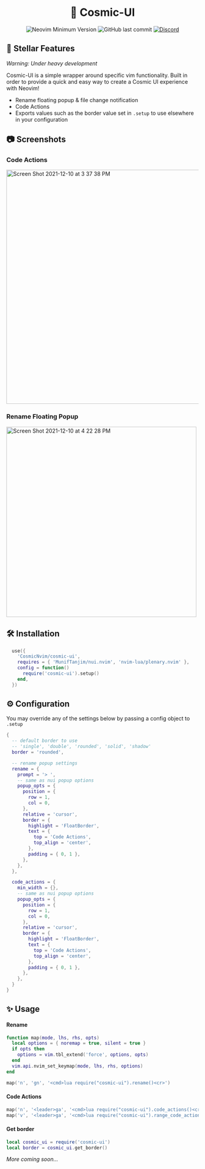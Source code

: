 <h1 align="center">💫 Cosmic-UI</h1>

<p align="center">
  <img alt="Neovim Minimum Version" src="https://img.shields.io/badge/Neovim-0.6.0+-blueviolet.svg?style=flat-square&logo=Neovim&logoColor=white)](https://github.com/neovim/neovim">
  <img alt="GitHub last commit" src="https://img.shields.io/github/last-commit/CosmicNvim/cosmic-ui?style=flat-square&logo=Github">
  <a href="https://discord.gg/EwdrKzVbvJ">
    <img alt="Discord" src="https://img.shields.io/discord/901609359291854899?style=flat-square&logo=Discord">
  </a>
</p>

## 🚀 Stellar Features

_Warning: Under heavy development_

Cosmic-UI is a simple wrapper around specific vim functionality. Built in order to provide a quick and easy way to create a Cosmic UI experience with Neovim!

- Rename floating popup & file change notification
- Code Actions
- Exports values such as the border value set in `.setup` to use elsewhere in your configuration

## 📷 Screenshots

### Code Actions

<img width="613" alt="Screen Shot 2021-12-10 at 3 37 38 PM" src="https://user-images.githubusercontent.com/3721204/145654798-84c88a69-414e-457b-b595-e76b767ea5d3.png">

### Rename Floating Popup

<img width="498" alt="Screen Shot 2021-12-10 at 4 22 28 PM" src="https://user-images.githubusercontent.com/3721204/145656501-e1aec4be-c8bc-4e59-8c2f-2d99d50bbea2.png">

## 🛠 Installation

```lua
  use({
    'CosmicNvim/cosmic-ui',
    requires = { 'MunifTanjim/nui.nvim', 'nvim-lua/plenary.nvim' },
    config = function()
      require('cosmic-ui').setup()
    end,
  })
```

<!-- This is because `Cosmic-UI` will initialize `lsp_signature.nvim`, which must be set up after LSP server in order to properly hook into the correct LSP handler. -->

## ⚙️ Configuration

You may override any of the settings below by passing a config object to `.setup`

```lua
{
  -- default border to use
  -- 'single', 'double', 'rounded', 'solid', 'shadow'
  border = 'rounded',

  -- rename popup settings
  rename = {
    prompt = '> ',
    -- same as nui popup options
    popup_opts = {
      position = {
        row = 1,
        col = 0,
      },
      relative = 'cursor',
      border = {
        highlight = 'FloatBorder',
        text = {
          top = 'Code Actions',
          top_align = 'center',
        },
        padding = { 0, 1 },
      },
    },
  },

  code_actions = {
    min_width = {},
    -- same as nui popup options
    popup_opts = {
      position = {
        row = 1,
        col = 0,
      },
      relative = 'cursor',
      border = {
        highlight = 'FloatBorder',
        text = {
          top = 'Code Actions',
          top_align = 'center',
        },
        padding = { 0, 1 },
      },
    },
  }
}
```

## ✨ Usage

#### Rename

```lua
function map(mode, lhs, rhs, opts)
  local options = { noremap = true, silent = true }
  if opts then
    options = vim.tbl_extend('force', options, opts)
  end
  vim.api.nvim_set_keymap(mode, lhs, rhs, options)
end

map('n', 'gn', '<cmd>lua require("cosmic-ui").rename()<cr>')
```

#### Code Actions

```lua
map('n', '<leader>ga', '<cmd>lua require("cosmic-ui").code_actions()<cr>')
map('v', '<leader>ga', '<cmd>lua require("cosmic-ui").range_code_actions()<cr>')
```

#### Get border

```lua
local cosmic_ui = require('cosmic-ui')
local border = cosmic_ui.get_border()
```

_More coming soon..._
